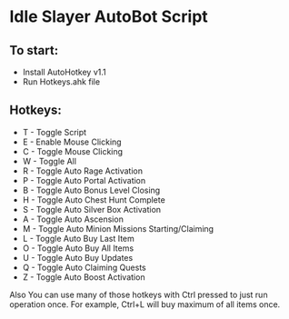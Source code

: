 # Idle Slayer AutoBot Script

## To start:
- Install AutoHotkey v1.1
- Run Hotkeys.ahk file

## Hotkeys:
- T - Toggle Script
- E - Enable Mouse Clicking
- C - Toggle Mouse Clicking
- W - Toggle All
- R - Toggle Auto Rage Activation
- P - Toggle Auto Portal Activation
- B - Toggle Auto Bonus Level Closing
- H - Toggle Auto Chest Hunt Complete
- S - Toggle Auto Silver Box Activation
- A - Toggle Auto Ascension
- M - Toggle Auto Minion Missions Starting/Claiming
- L - Toggle Auto Buy Last Item
- O - Toggle Auto Buy All Items
- U - Toggle Auto Buy Updates
- Q - Toggle Auto Claiming Quests
- Z - Toggle Auto Boost Activation

Also You can use many of those hotkeys with Ctrl pressed to just run operation once.
For example, Ctrl+L will buy maximum of all items once.